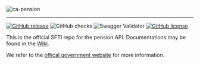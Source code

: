 <!-- ![SFTI_Banner](https://user-images.githubusercontent.com/116151702/232762217-ac254483-0d25-4234-857b-376ff8dbb1e7.png) -->
![ca-pension](https://github.com/swissfintechinnovations/ca-pension/assets/116151702/5e48dc93-380a-4db6-870f-814dc7bbc793)


---
[![GitHub release](https://img.shields.io/github/release/swissfintechinnovations/ca-pension)](https://github.com/swissfintechinnovations/ca-pension/releases/)
![GitHub checks](https://img.shields.io/github/checks-status/swissfintechinnovations/ca-pension/main)
![Swagger Validator](https://img.shields.io/swagger/valid/3.0?specUrl=https://github.com/swissfintechinnovations/ca-pension/wiki/Swagger-Editor)
[![GitHub license](https://img.shields.io/github/license/swissfintechinnovations/ca-pension)](https://github.com/swissfintechinnovations/ca-pension/blob/main/LICENSE)

This is the official SFTI repo for the pension API. Documentations may be found in the [Wiki](https://github.com/swissfintechinnovations/ca-pension/wiki).

We refer to the [offical government website](https://www.kmu.admin.ch/kmu/de/home/praktisches-wissen/personal/personalmanagement/pflichten-der-arbeitgebenden/sozialversicherungen/pensionskasse-bvg.html) for more information.

<!-- An easy-to-read representation of the Payment/XS2A APIs is accessible via the following links: -->
